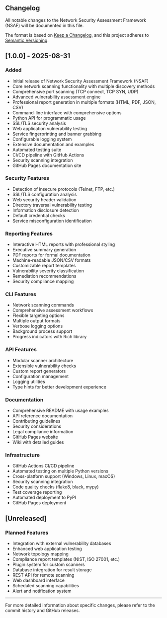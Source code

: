 ## Changelog

All notable changes to the Network Security Assessment Framework (NSAF) will be documented in this file.

The format is based on [Keep a Changelog](https://keepachangelog.com/en/1.0.0/),
and this project adheres to [Semantic Versioning](https://semver.org/spec/v2.0.0.html).

## [1.0.0] - 2025-08-31

### Added
- Initial release of Network Security Assessment Framework (NSAF)
- Core network scanning functionality with multiple discovery methods
- Comprehensive port scanning (TCP connect, TCP SYN, UDP)
- Advanced vulnerability assessment engine
- Professional report generation in multiple formats (HTML, PDF, JSON, CSV)
- Command-line interface with comprehensive options
- Python API for programmatic usage
- SSL/TLS security analysis
- Web application vulnerability testing
- Service fingerprinting and banner grabbing
- Configurable logging system
- Extensive documentation and examples
- Automated testing suite
- CI/CD pipeline with GitHub Actions
- Security scanning integration
- GitHub Pages documentation site

### Security Features
- Detection of insecure protocols (Telnet, FTP, etc.)
- SSL/TLS configuration analysis
- Web security header validation
- Directory traversal vulnerability testing
- Information disclosure detection
- Default credential checks
- Service misconfiguration identification

### Reporting Features
- Interactive HTML reports with professional styling
- Executive summary generation
- PDF reports for formal documentation
- Machine-readable JSON/CSV formats
- Customizable report templates
- Vulnerability severity classification
- Remediation recommendations
- Security compliance mapping

### CLI Features
- Network scanning commands
- Comprehensive assessment workflows
- Flexible targeting options
- Multiple output formats
- Verbose logging options
- Background process support
- Progress indicators with Rich library

### API Features
- Modular scanner architecture
- Extensible vulnerability checks
- Custom report generators
- Configuration management
- Logging utilities
- Type hints for better development experience

### Documentation
- Comprehensive README with usage examples
- API reference documentation
- Contributing guidelines
- Security considerations
- Legal compliance information
- GitHub Pages website
- Wiki with detailed guides

### Infrastructure
- GitHub Actions CI/CD pipeline
- Automated testing on multiple Python versions
- Cross-platform support (Windows, Linux, macOS)
- Security scanning integration
- Code quality checks (flake8, black, mypy)
- Test coverage reporting
- Automated deployment to PyPI
- GitHub Pages deployment

## [Unreleased]

### Planned Features
- Integration with external vulnerability databases
- Enhanced web application testing
- Network topology mapping
- Compliance report templates (NIST, ISO 27001, etc.)
- Plugin system for custom scanners
- Database integration for result storage
- REST API for remote scanning
- Web dashboard interface
- Scheduled scanning capabilities
- Alert and notification system

---

For more detailed information about specific changes, please refer to the commit history and GitHub releases.
